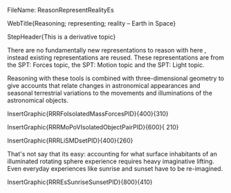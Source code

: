 FileName: ReasonRepresentRealityEs

WebTitle{Reasoning; representing; reality – Earth in Space}

StepHeader{This is a derivative topic}

There are no fundamentally new representations to reason with here , instead existing representations are reused. These representations are  from the SPT: Forces topic, the SPT: Motion topic and the  SPT: Light topic.

Reasoning with these tools is combined with three-dimensional geometry to give accounts that relate changes in astronomical appearances and seasonal terrestrial variations to the movements and illuminations of the astronomical objects.

InsertGraphic{RRRFoIsolatedMassForcesPID}{400}{310}

InsertGraphic{RRRMoPoVIsolatedObjectPairPID}{600}{ 210}

InsertGraphic{RRRLiSMDsetPID}{400}{260}

That's not say that its easy: accounting for what surface inhabitants of an illuminated rotating sphere experience requires heavy imaginative lifting. Even everyday experiences like sunrise and sunset have to be re-imagined.

InsertGraphic{RRREsSunriseSunsetPID}{800}{410}
